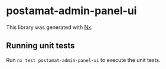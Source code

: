 # postamat-admin-panel-ui

This library was generated with [Nx](https://nx.dev).

## Running unit tests

Run `nx test postamat-admin-panel-ui` to execute the unit tests.
